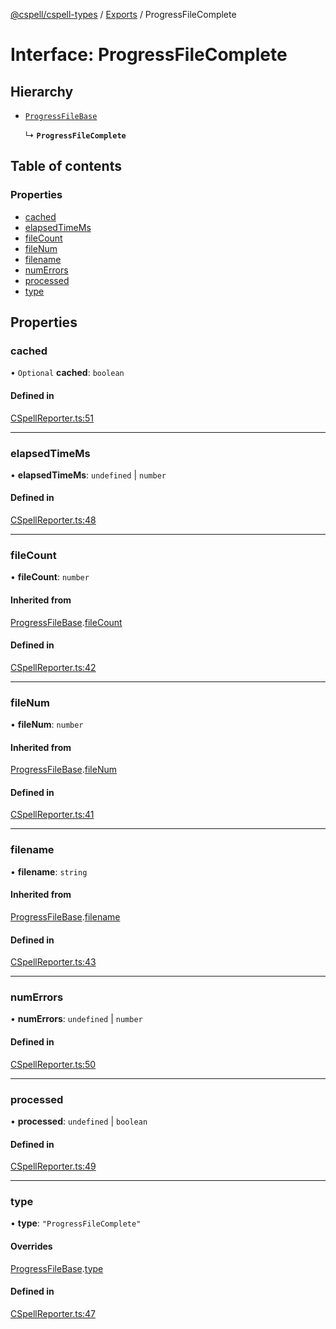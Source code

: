 [@cspell/cspell-types](../README.md) / [Exports](../modules.md) / ProgressFileComplete

# Interface: ProgressFileComplete

## Hierarchy

- [`ProgressFileBase`](ProgressFileBase.md)

  ↳ **`ProgressFileComplete`**

## Table of contents

### Properties

- [cached](ProgressFileComplete.md#cached)
- [elapsedTimeMs](ProgressFileComplete.md#elapsedtimems)
- [fileCount](ProgressFileComplete.md#filecount)
- [fileNum](ProgressFileComplete.md#filenum)
- [filename](ProgressFileComplete.md#filename)
- [numErrors](ProgressFileComplete.md#numerrors)
- [processed](ProgressFileComplete.md#processed)
- [type](ProgressFileComplete.md#type)

## Properties

### cached

• `Optional` **cached**: `boolean`

#### Defined in

[CSpellReporter.ts:51](https://github.com/streetsidesoftware/cspell/blob/b1f296d/packages/cspell-types/src/CSpellReporter.ts#L51)

___

### elapsedTimeMs

• **elapsedTimeMs**: `undefined` \| `number`

#### Defined in

[CSpellReporter.ts:48](https://github.com/streetsidesoftware/cspell/blob/b1f296d/packages/cspell-types/src/CSpellReporter.ts#L48)

___

### fileCount

• **fileCount**: `number`

#### Inherited from

[ProgressFileBase](ProgressFileBase.md).[fileCount](ProgressFileBase.md#filecount)

#### Defined in

[CSpellReporter.ts:42](https://github.com/streetsidesoftware/cspell/blob/b1f296d/packages/cspell-types/src/CSpellReporter.ts#L42)

___

### fileNum

• **fileNum**: `number`

#### Inherited from

[ProgressFileBase](ProgressFileBase.md).[fileNum](ProgressFileBase.md#filenum)

#### Defined in

[CSpellReporter.ts:41](https://github.com/streetsidesoftware/cspell/blob/b1f296d/packages/cspell-types/src/CSpellReporter.ts#L41)

___

### filename

• **filename**: `string`

#### Inherited from

[ProgressFileBase](ProgressFileBase.md).[filename](ProgressFileBase.md#filename)

#### Defined in

[CSpellReporter.ts:43](https://github.com/streetsidesoftware/cspell/blob/b1f296d/packages/cspell-types/src/CSpellReporter.ts#L43)

___

### numErrors

• **numErrors**: `undefined` \| `number`

#### Defined in

[CSpellReporter.ts:50](https://github.com/streetsidesoftware/cspell/blob/b1f296d/packages/cspell-types/src/CSpellReporter.ts#L50)

___

### processed

• **processed**: `undefined` \| `boolean`

#### Defined in

[CSpellReporter.ts:49](https://github.com/streetsidesoftware/cspell/blob/b1f296d/packages/cspell-types/src/CSpellReporter.ts#L49)

___

### type

• **type**: ``"ProgressFileComplete"``

#### Overrides

[ProgressFileBase](ProgressFileBase.md).[type](ProgressFileBase.md#type)

#### Defined in

[CSpellReporter.ts:47](https://github.com/streetsidesoftware/cspell/blob/b1f296d/packages/cspell-types/src/CSpellReporter.ts#L47)
